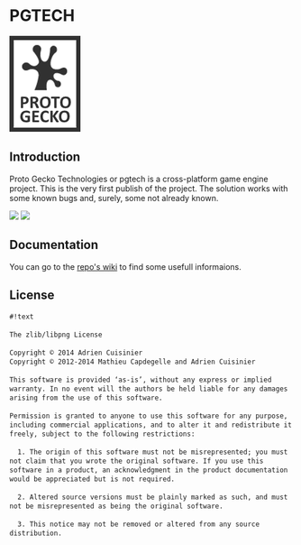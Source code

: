 # PGTECH #

![Sans titre.png](https://github.com/ApiO/pgtech/blob/master/protogecko.png)

## Introduction ##

Proto Gecko Technologies or pgtech is a cross-platform game engine project.
This is the very first publish of the project.
The solution works with some known bugs and, surely, some not already known.

![](https://github.com/ApiO/pgtech/blob/master/doc/protogecko.png) [![](https://github.com/ApiO/pgtech/blob/master/doc/protogecko-youtube.jpg)](https://www.youtube.com/watch?v=OJymJHQ6JhA&list=PLk1kRWgchcuZAb91jy1685TO_RXpaFn_2)

## Documentation ##

You can go to the [repo's wiki](https://github.com/ApiO/pgtech/wiki) to find some usefull informaions.

## License ##
```
#!text

The zlib/libpng License

Copyright © 2014 Adrien Cuisinier	
Copyright © 2012-2014 Mathieu Capdegelle and Adrien Cuisinier

This software is provided ‘as-is’, without any express or implied warranty. In no event will the authors be held liable for any damages arising from the use of this software.

Permission is granted to anyone to use this software for any purpose, including commercial applications, and to alter it and redistribute it freely, subject to the following restrictions:

  1. The origin of this software must not be misrepresented; you must not claim that you wrote the original software. If you use this software in a product, an acknowledgment in the product documentation would be appreciated but is not required.

  2. Altered source versions must be plainly marked as such, and must not be misrepresented as being the original software.

  3. This notice may not be removed or altered from any source distribution.
```
